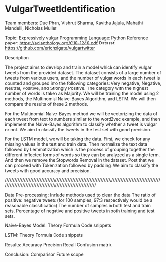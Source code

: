 # VulgarTweetIdentification

Team members: Duc Phan, Vishrut Sharma, Kavitha Jajula, Mahathi Mandelli, Nicholas Muller

Topic: Expressively vulgar
Programming Language: Python
Reference paper: https://aclanthology.org/C18-1248.pdf
Dataset: https://github.com/ericholgate/vulgartwitter

Description

The project aims to develop and train a model which can identify vulgar tweets from the provided dataset. The dataset consists of a large number of tweets from various users, and the number of vulgar words in each tweet is counted and grouped into the following categories: Very negative, Negative, Neutral, Positive, and Strongly Positive. The category with the highest number of words is taken as Majority. We will be training the model using 2 methods, the Multinomial Naive-Bayes Algorithm, and LSTM. We will then compare the results of these 2 methods.

For the Multinomial Naive-Bayes method we will be vectorizing the data of each tweet from text to numbers similar to the word2vec example, and then implement the Naive-Bayes algorithm to classify whether a tweet is vulgar or not. We aim to classify the tweets in the test set with good precision.

For the LSTM model, we will be taking the data. First, we check for any missing values in the test and train data. Then normalize the text data followed by Lemmatization which is the process of grouping together the different inflected forms of words so they can be analyzed as a single term. And then we remove the Stopwords Removal in the dataset. Post that we can proceed with Tokenization followed by padding. We aim to classify the tweets with good accuracy and precision.




/////////////////////////////////////////////////////////////////////////////////////////////////////////////////////////////////////////////////////////////


Data Pre-processing:
Include methods used to clean the data
The ratio of positive: negative tweets (for 100 samples, 97:3 respectively would be a reasonable classification)
The number of samples in both test and train sets.
Percentage of negative and positive tweets in both training and test sets.

Naive-Bayes Model:
Theory
Formula
Code snippets

LSTM:
Theory
Formula
Code snippets

Results:
Accuracy
Precision
Recall
Confusion matrix

Conclusion:
Comparison
Future scope
